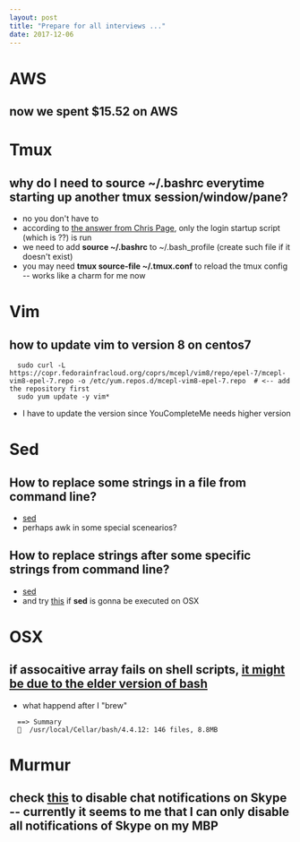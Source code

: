 ```yaml
---
layout: post
title: "Prepare for all interviews ..."
date: 2017-12-06
---
```


# AWS
## now we spent $15.52 on AWS

# Tmux
## why do I need to source ~/.bashrc everytime starting up another tmux session/window/pane?
- no you don't have to
- according to [the answer from Chris Page](https://apple.stackexchange.com/questions/12993/why-doesnt-bashrc-run-automatically?answertab=votes#tab-top), only the login startup script (which is ??) is run
- we need to add __source ~/.bashrc__ to ~/.bash_profile (create such file if it doesn't exist)
- you may need __tmux source-file ~/.tmux.conf__ to reload the tmux config -- works like a charm for me now 

# Vim
## how to update vim to version 8 on centos7 
```
  sudo curl -L https://copr.fedorainfracloud.org/coprs/mcepl/vim8/repo/epel-7/mcepl-vim8-epel-7.repo -o /etc/yum.repos.d/mcepl-vim8-epel-7.repo  # <-- add the repository first
  sudo yum update -y vim*
```
- I have to update the version since YouCompleteMe needs higher version

# Sed
## How to replace some strings in a file from command line?
- [sed](https://askubuntu.com/questions/20414/find-and-replace-text-within-a-file-using-commands?answertab=votes#tab-top)
- perhaps awk in some special scenearios?
## How to replace strings after some specific strings from command line?
- [sed](https://unix.stackexchange.com/questions/66878/how-can-i-replace-text-after-a-specific-word-using-sed?answertab=votes#tab-top)
- and try [this](https://stackoverflow.com/questions/28592043/what-is-wrong-with-my-string-substitution-using-sed-on-mac-os-x) if __sed__ is gonna be executed on OSX

# OSX
## if assocaitive array fails on shell scripts, [it might be due to the elder version of bash](https://stackoverflow.com/questions/6047648/bash-4-associative-arrays-error-declare-a-invalid-option)
- what happend after I "brew"
```
  ==> Summary
  🍺  /usr/local/Cellar/bash/4.4.12: 146 files, 8.8MB
``` 

# Murmur
## check [this](https://support.skype.com/en/faq/FA10819/how-do-i-manage-skype-notifications) to disable chat notifications on Skype -- currently it seems to me that I can only disable all notifications of Skype on my MBP 
